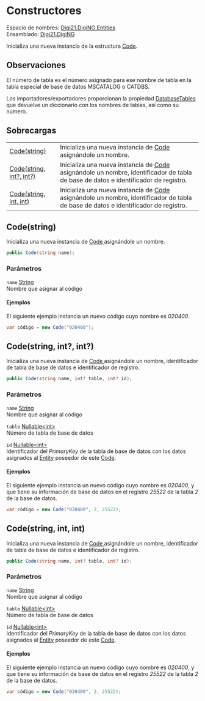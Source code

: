 # Constructores

Espacio de nombres: [Digi21.DigiNG.Entities](../)  
Ensamblado: [Digi21.DigiNG](../../)

Inicializa una nueva instancia de la estructura [Code](./).

## Observaciones

El número de tabla es el número asignado para ese nombre de tabla en la tabla especial de base de datos MSCATALOG o CATDBS.

Los importadores/exportadores proporcionan la propiedad [DatabaseTables](../../digi21.diging.io/idrawingfile/propiedades/databasetables.md) que devuelve un diccionario con los nombres de tablas, así como su número.

## Sobrecargas

|  |  |
| :--- | :--- |
| [Code\(string\)](constructores.md#code-string) | Inicializa una nueva instancia de [Code ](./)asignándole un nombre. |
| [Code\(string, int?, int?\)](constructores.md#code-string-int-int) | Inicializa una nueva instancia de [Code ](./)asignándole un nombre, identificador de tabla de base de datos e identificador de registro. |
| [Code\(string, int, int\)](constructores.md#code-string-int-int-1) | Inicializa una nueva instancia de [Code ](./)asignándole un nombre, identificador de tabla de base de datos e identificador de registro. |

## Code\(string\)

Inicializa una nueva instancia de [Code ](./)asignándole un nombre.

```csharp
public Code(string name);
```

### Parámetros

`name` [String](https://docs.microsoft.com/en-us/dotnet/api/system.string?view=net-5.0)  
Nombre que asignar al código

#### Ejemplos

El siguiente ejemplo instancia un nuevo código cuyo nombre es _020400_.

```csharp
var código = new Code("020400");
```

## Code\(string, int?, int?\)

Inicializa una nueva instancia de [Code ](./)asignándole un nombre, identificador de tabla de base de datos e identificador de registro.

```csharp
public Code(string name, int? table, int? id);
```

### Parámetros

`name` [String](https://docs.microsoft.com/en-us/dotnet/api/system.string?view=net-5.0)  
Nombre que asignar al código

`table` [Nullable&lt;int&gt;](https://docs.microsoft.com/en-us/dotnet/api/system.nullable-1?view=net-5.0)  
Número de tabla de base de datos

`id` [Nullable&lt;int&gt;](https://docs.microsoft.com/en-us/dotnet/api/system.nullable-1?view=net-5.0)  
Identificador del _PrimaryKey_ de la tabla de base de datos con los datos asignados al [Entity](../entity/) poseedor de este [Code](./).

#### Ejemplos

El siguiente ejemplo instancia un nuevo código cuyo nombre es _020400_, y que tiene su información de base de datos en el registro _25522_ de la tabla _2_ de la base de datos.

```csharp
var código = new Code("020400", 2, 25522);
```

## Code\(string, int, int\)

Inicializa una nueva instancia de [Code ](./)asignándole un nombre, identificador de tabla de base de datos e identificador de registro.

```csharp
public Code(string name, int? table, int? id);
```

### Parámetros

`name` [String](https://docs.microsoft.com/en-us/dotnet/api/system.string?view=net-5.0)  
Nombre que asignar al código

`table` [Nullable&lt;int&gt;](https://docs.microsoft.com/en-us/dotnet/api/system.nullable-1?view=net-5.0)  
Número de tabla de base de datos

`id` [Nullable&lt;int&gt;](https://docs.microsoft.com/en-us/dotnet/api/system.nullable-1?view=net-5.0)  
Identificador del _PrimaryKey_ de la tabla de base de datos con los datos asignados al [Entity](../entity/) poseedor de este [Code](./).

#### Ejemplos

El siguiente ejemplo instancia un nuevo código cuyo nombre es _020400_, y que tiene su información de base de datos en el registro _25522_ de la tabla _2_ de la base de datos.

```csharp
var código = new Code("020400", 2, 25522);
```

## 





